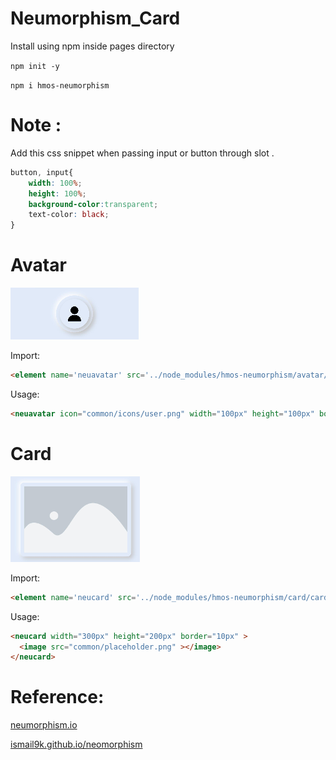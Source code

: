 # Neumorphism_Card

Install using npm inside pages directory

```npm init -y```

```npm i hmos-neumorphism ```

# Note :

Add this css snippet when passing input or button through slot .

```css
button, input{
    width: 100%;
    height: 100%;
    background-color:transparent;
    text-color: black;
}
```

# Avatar

<img src="sample_images/avatar.png" width="" height="">

Import:
```html
<element name='neuavatar' src='../node_modules/hmos-neumorphism/avatar/avatar.hml'></element>
```

Usage:
```html
<neuavatar icon="common/icons/user.png" width="100px" height="100px" border="50px"></neuavatar>
```

# Card

<img src="sample_images/card.png" width="" height="">

Import:
```html
<element name='neucard' src='../node_modules/hmos-neumorphism/card/card.hml'></element>
```

Usage:
```html
<neucard width="300px" height="200px" border="10px" >
  <image src="common/placeholder.png" ></image>
</neucard>
```

# Reference:

<a href="https://neumorphism.io/">neumorphism.io</a>

<a href="https://ismail9k.github.io/neomorphism/">ismail9k.github.io/neomorphism</a>
